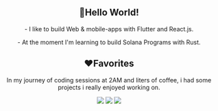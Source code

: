 <p align="center">
 <h2 align="center" style="strong">👋Hello World!</h2>
 <p  align="center" >- I like to build Web & mobile-apps with Flutter and React.js.</p>
 <p  align="center" >- At the moment I'm learning to build Solana Programs with Rust.</p>
</p>

<p align="center">
 <h2 align="center" style="strong">❤️Favorites</h2>
 <p  align="center" > In my journey of coding sessions at 2AM and liters of coffee, i had some projects i really enjoyed working on. </p>
</p>
<p align="center">
      <a href="https://github.com/them2dt/keymount"><img src="https://github-readme-stats.vercel.app/api/pin/?username=them2dt&repo=keymount&theme=gotham"></a>
      <a href="https://github.com/them2dt/geschichte-des-pcs"><img src="https://github-readme-stats.vercel.app/api/pin/?username=them2dt&repo=geschichte-des-pcs&theme=aura"></a>
      <a href="https://github.com/them2dt/pong"><img src="https://github-readme-stats.vercel.app/api/pin/?username=them2dt&repo=pong&theme=outrun"></a>
</p>

